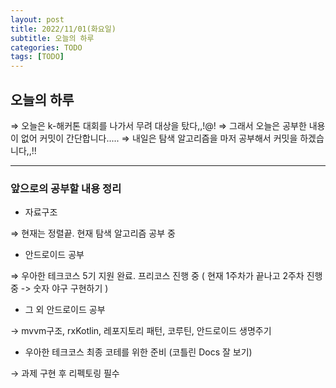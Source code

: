 ```yaml
---
layout: post
title: 2022/11/01(화요일)
subtitle: 오늘의 하루
categories: TODO
tags: [TODO]
---
```


## 오늘의 하루

⇒ 오늘은 k-해커톤 대회를 나가서 무려 대상을 탔다,,!@!
⇒ 그래서 오늘은 공부한 내용이 없어 커밋이 간단합니다.....
⇒ 내일은 탐색 알고리즘을 마저 공부해서 커밋을 하겠습니다,,!!

---

### 앞으로의 공부할 내용 정리

- 자료구조

⇒ 현재는 정렬끝. 현재 탐색 알고리즘 공부 중

- 안드로이드 공부

⇒ 우아한 테크코스 5기 지원 완료. 프리코스 진행 중 ( 현재 1주차가 끝나고 2주차 진행중  -> 숫자 야구 구현하기 )

- 그 외 안드로이드 공부

 → mvvm구조, rxKotlin, 레포지토리 패턴, 코루틴, 안드로이드 생명주기

- 우아한 테크코스 최종 코테를 위한 준비  (코틀린 Docs 잘 보기)

→ 과제 구현 후 리펙토링 필수
